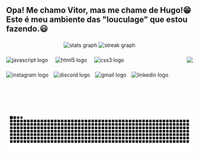 <h2 align="left">Opa! Me chamo Vitor, mas me chame de Hugo!😁 Este é meu ambiente das "louculage" que estou fazendo.😃  </h2>

###

<div align="center">
  <img src="https://github-readme-stats.vercel.app/api?username=Hugofferr&hide_title=false&hide_rank=false&show_icons=true&include_all_commits=true&count_private=true&disable_animations=false&theme=onedark&locale=en&hide_border=false" height="150" alt="stats graph"  />
  <img src="https://streak-stats.demolab.com?user=Hugofferr&locale=en&mode=daily&theme=onedark&hide_border=false&border_radius=5" height="150" alt="streak graph"  />
</div>

###

<img align="right" height="150" src="https://media.tenor.com/itjFesV8_RUAAAAi/soulja-boy-pepe.gif"  />

###

<div align="left">
  <img src="https://cdn.jsdelivr.net/gh/devicons/devicon/icons/javascript/javascript-original.svg" height="30" alt="javascript logo"  />
  <img width="12" />
  <img src="https://cdn.jsdelivr.net/gh/devicons/devicon/icons/html5/html5-original.svg" height="30" alt="html5 logo"  />
  <img width="12" />
  <img src="https://cdn.jsdelivr.net/gh/devicons/devicon/icons/css3/css3-original.svg" height="30" alt="css3 logo"  />
</div>

###

<div align="left">
  <a href="https://instagram.com/hugofferr" target="_blank" style="text-decoration: none; border: none; outline: none;">
    <img src="https://img.shields.io/static/v1?message=Instagram&logo=instagram&label=&color=E4405F&logoColor=white&labelColor=&style=for-the-badge" height="30" alt="instagram logo" style="margin-right: 10px; border: none; outline: none;" />
  </a>
  <a href="https://discord.com/Luxesynth" target="_blank" style="text-decoration: none; border: none; outline: none;">
    <img src="https://img.shields.io/static/v1?message=Discord&logo=discord&label=&color=7289DA&logoColor=white&labelColor=&style=for-the-badge" height="30" alt="discord logo" style="margin-right: 10px; border: none; outline: none;" />
  </a>
  <a href="mailto:vitor.ferreira@gmail.com" target="_blank" style="text-decoration: none; border: none; outline: none;">
    <img src="https://img.shields.io/static/v1?message=Gmail&logo=gmail&label=&color=D14836&logoColor=white&labelColor=&style=for-the-badge" height="30" alt="gmail logo" style="margin-right: 10px; border: none; outline: none;" />
  </a>
  <a href="https://www.linkedin.com/in/vitor-hugo-botelho-ferreira-/" target="_blank" style="text-decoration: none; border: none; outline: none;">
    <img src="https://img.shields.io/static/v1?message=LinkedIn&logo=linkedin&label=&color=0077B5&logoColor=white&labelColor=&style=for-the-badge" height="30" alt="linkedin logo" style="border: none; outline: none;" />
  </a>
</div>


###

<br clear="both">

<picture>
  <source media="(prefers-color-scheme: dark)" srcset="https://raw.githubusercontent.com/Hugofferr/Hugofferr/output/github-contribution-grid-snake-dark.svg">
  <source media="(prefers-color-scheme: light)" srcset="https://raw.githubusercontent.com/Hugofferr/Hugofferr/output/github-contribution-grid-snake.svg">
  <img alt="github contribution grid snake animation" src="https://raw.githubusercontent.com/Hugofferr/Hugofferr/output/github-contribution-grid-snake-dark.svg">
  
</picture>

